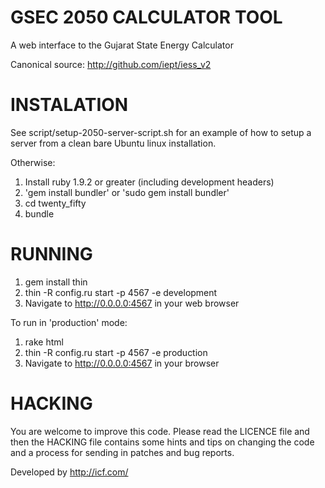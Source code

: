 # GSEC 2050 CALCULATOR TOOL

A web interface to the Gujarat State Energy Calculator


Canonical source:
http://github.com/iept/iess_v2

# INSTALATION

See script/setup-2050-server-script.sh for an example of how to setup a server from a clean bare Ubuntu linux installation.

Otherwise:
1. Install ruby 1.9.2 or greater (including development headers)
2. 'gem install bundler' or 'sudo gem install bundler'
3. cd twenty_fifty
4. bundle

# RUNNING

1. gem install thin
2. thin -R config.ru start -p 4567 -e development
3. Navigate to http://0.0.0.0:4567 in your web browser

To run in 'production' mode:

1. rake html
2. thin -R config.ru start -p 4567 -e production
3. Navigate to http://0.0.0.0:4567 in your browser

# HACKING

You are welcome to improve this code. Please read the LICENCE file and then the HACKING file contains some hints and tips on changing the code and a process for sending in patches and bug reports.

Developed by http://icf.com/
